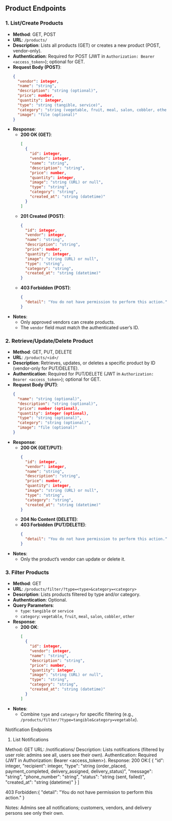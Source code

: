 ## Product Endpoints

### 1. List/Create Products
- **Method**: GET, POST
- **URL**: `/products/`
- **Description**: Lists all products (GET) or creates a new product (POST, vendor-only).
- **Authentication**: Required for POST (JWT in `Authorization: Bearer <access_token>`); optional for GET.
- **Request Body (POST)**:
  ```json
  {
    "vendor": integer,
    "name": "string",
    "description": "string (optional)",
    "price": number,
    "quantity": integer,
    "type": "string (tangible, service)",
    "category": "string (vegetable, fruit, meal, salon, cobbler, other)",
    "image": "file (optional)"
  }
  ```
- **Response**:
  - **200 OK (GET)**:
    ```json
    [
      {
        "id": integer,
        "vendor": integer,
        "name": "string",
        "description": "string",
        "price": number,
        "quantity": integer,
        "image": "string (URL) or null",
        "type": "string",
        "category": "string",
        "created_at": "string (datetime)"
      }
    ]
    ```
  - **201 Created (POST)**:
    ```json
    {
      "id": integer,
      "vendor": integer,
      "name": "string",
      "description": "string",
      "price": number,
      "quantity": integer,
      "image": "string (URL) or null",
      "type": "string",
      "category": "string",
      "created_at": "string (datetime)"
    }
    ```
  - **403 Forbidden (POST)**:
    ```json
    {
      "detail": "You do not have permission to perform this action."
    }
    ```
- **Notes**:
  - Only approved vendors can create products.
  - The `vendor` field must match the authenticated user’s ID.

### 2. Retrieve/Update/Delete Product
- **Method**: GET, PUT, DELETE
- **URL**: `/products/<id>/`
- **Description**: Retrieves, updates, or deletes a specific product by ID (vendor-only for PUT/DELETE).
- **Authentication**: Required for PUT/DELETE (JWT in `Authorization: Bearer <access_token>`); optional for GET.
- **Request Body (PUT)**:
  ```json
  {
    "name": "string (optional)",
    "description": "string (optional)",
    "price": number (optional),
    "quantity": integer (optional),
    "type": "string (optional)",
    "category": "string (optional)",
    "image": "file (optional)"
  }
  ```
- **Response**:
  - **200 OK (GET/PUT)**:
    ```json
    {
      "id": integer,
      "vendor": integer,
      "name": "string",
      "description": "string",
      "price": number,
      "quantity": integer,
      "image": "string (URL) or null",
      "type": "string",
      "category": "string",
      "created_at": "string (datetime)"
    }
    ```
  - **204 No Content (DELETE)**:
  - **403 Forbidden (PUT/DELETE)**:
    ```json
    {
      "detail": "You do not have permission to perform this action."
    }
    ```
- **Notes**:
  - Only the product’s vendor can update or delete it.

### 3. Filter Products
- **Method**: GET
- **URL**: `/products/filter/?type=<type>&category=<category>`
- **Description**: Lists products filtered by type and/or category.
- **Authentication**: Optional.
- **Query Parameters**:
  - `type`: `tangible` or `service`
  - `category`: `vegetable`, `fruit`, `meal`, `salon`, `cobbler`, `other`
- **Response**:
  - **200 OK**:
    ```json
    [
      {
        "id": integer,
        "vendor": integer,
        "name": "string",
        "description": "string",
        "price": number,
        "quantity": integer,
        "image": "string (URL) or null",
        "type": "string",
        "category": "string",
        "created_at": "string (datetime)"
      }
    ]
    ```
- **Notes**:
  - Combine `type` and `category` for specific filtering (e.g., `/products/filter/?type=tangible&category=vegetable`).

Notification Endpoints
1. List Notifications

Method: GET
URL: /notifications/
Description: Lists notifications (filtered by user role: admins see all, users see their own).
Authentication: Required (JWT in Authorization: Bearer <access_token>).
Response:
200 OK:[
  {
    "id": integer,
    "recipient": integer,
    "type": "string (order_placed, payment_completed, delivery_assigned, delivery_status)",
    "message": "string",
    "phone_number": "string",
    "status": "string (sent, failed)",
    "created_at": "string (datetime)"
  }
]


403 Forbidden:{
  "detail": "You do not have permission to perform this action."
}




Notes:
Admins see all notifications; customers, vendors, and delivery persons see only their own.




